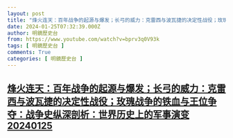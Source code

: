 ```yaml
---
layout: post
title: "烽火连天：百年战争的起源与爆发；长弓的威力：克雷西与波瓦捷的决定性战役；玫瑰战争的铁血与王位争夺：战争史纵深剖析：世界历史上的军事演变20240125"
date: 2024-01-25T07:32:39.000Z
author: 明鏡歷史台
from: https://www.youtube.com/watch?v=bprv3q0V93k
tags: [ 明鏡歷史台 ]
comments: True
categories: [ 明鏡歷史台 ]
---
```

<!--1706167959000-->
[烽火连天：百年战争的起源与爆发；长弓的威力：克雷西与波瓦捷的决定性战役；玫瑰战争的铁血与王位争夺：战争史纵深剖析：世界历史上的军事演变20240125](https://www.youtube.com/watch?v=bprv3q0V93k)
------

<div>

</div>
